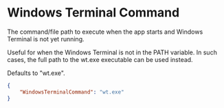 # Windows Terminal Command

The command/file path to execute when the app starts and Windows Terminal is not yet running.

Useful for when the Windows Terminal is not in the PATH variable.
In such cases, the full path to the wt.exe executable can be used instead.

Defaults to "wt.exe".

```json
{
	"WindowsTerminalCommand": "wt.exe"
}
```
